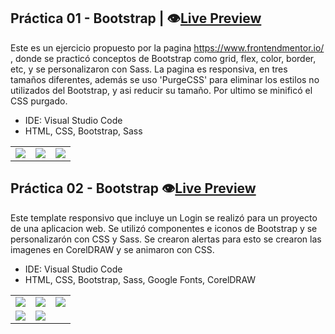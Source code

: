 ## Práctica 01 - Bootstrap | :eye:[Live Preview][v1] 

Este es un ejercicio propuesto por la pagina https://www.frontendmentor.io/ , donde se practicó conceptos de Bootstrap como grid, flex, color, border, etc, y se personalizaron con Sass. La pagina es responsiva, en tres tamaños diferentes, además se uso 'PurgeCSS' para eliminar los estilos no utilizados del Bootstrap, y asi reducir su tamaño. Por ultimo se minificó el CSS purgado.

- IDE: Visual Studio Code
- HTML, CSS, Bootstrap, Sass

|  |  |  |
| ----------- | ----------- | ----------- |
| ![][img_1] | ![][img_2] | ![][img_4]

[v1]: https://paledot02.github.io/Frontend_Exercise_01/
[img_1]: ./Exercise_01/img/screenshot_1.png
[img_2]: ./Exercise_01/img/screenshot_2.png
[img_4]: ./Exercise_01/img/screenshot_4.png

## Práctica 02 - Bootstrap :eye:[Live Preview][v2] 

Este template responsivo que incluye un Login se realizó para un proyecto de una aplicacion web. Se utilizó componentes e iconos de Bootstrap y se personalizarón con CSS y Sass. Se crearon alertas para esto se crearon las imagenes en CorelDRAW y se animaron con CSS.

- IDE: Visual Studio Code
- HTML, CSS, Bootstrap, Sass, Google Fonts, CorelDRAW

|  |  |  |
| ----------- | ----------- | ----------- |
| ![][img_5] | ![][img_6] | ![][img_7] |
| ![][img_9] | ![][img_8] |

[v2]: https://paledot02.github.io/Frontend_Exercise_02/
[img_5]: ./Exercise_02/img/gif_01.gif
[img_6]: ./Exercise_02/img/gif_02.gif
[img_7]: ./Exercise_02/img/gif_03.gif
[img_8]: ./Exercise_02/img/gif_04.gif
[img_9]: ./Exercise_02/img/imagen_1_edit.png


